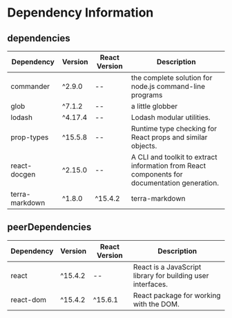 # Dependency Information

## dependencies
| Dependency | Version | React Version | Description |
|-|-|-|-|
| commander | ^2.9.0 | -- | the complete solution for node.js command-line programs |
| glob | ^7.1.2 | -- | a little globber |
| lodash | ^4.17.4 | -- | Lodash modular utilities. |
| prop-types | ^15.5.8 | -- | Runtime type checking for React props and similar objects. |
| react-docgen | ^2.15.0 | -- | A CLI and toolkit to extract information from React components for documentation generation. |
| terra-markdown | ^1.8.0 | ^15.4.2 | terra-markdown |

## peerDependencies
| Dependency | Version | React Version | Description |
|-|-|-|-|
| react | ^15.4.2 | -- | React is a JavaScript library for building user interfaces. |
| react-dom | ^15.4.2 | ^15.6.1 | React package for working with the DOM. |

